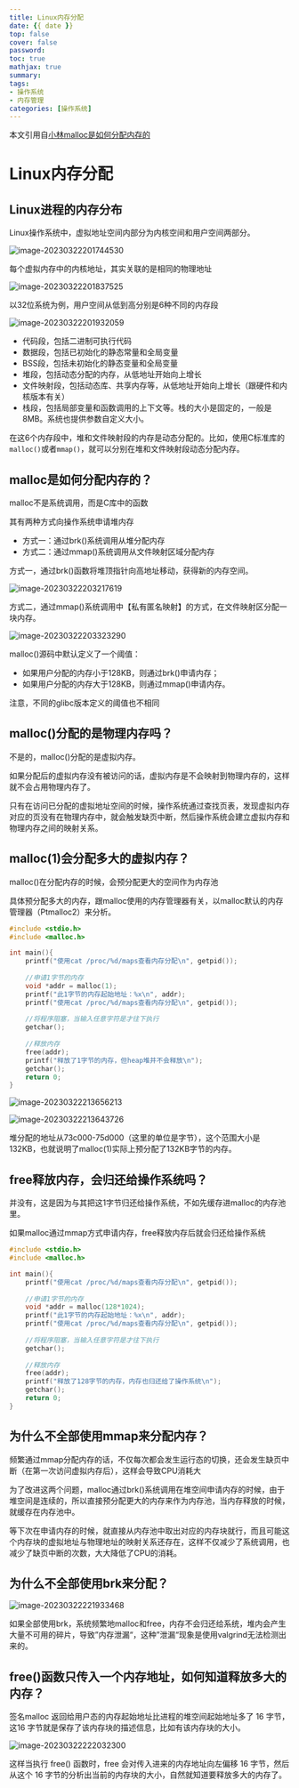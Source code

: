```yaml
---
title: Linux内存分配
date: {{ date }}
top: false
cover: false
password:
toc: true
mathjax: true
summary:
tags: 
- 操作系统
- 内存管理
categories: [操作系统]
---
```




本文引用自[小林malloc是如何分配内存的](https://xiaolincoding.com/os/3_memory/malloc.html#linux-%E8%BF%9B%E7%A8%8B%E7%9A%84%E5%86%85%E5%AD%98%E5%88%86%E5%B8%83%E9%95%BF%E4%BB%80%E4%B9%88%E6%A0%B7)

# Linux内存分配

## Linux进程的内存分布

Linux操作系统中，虚拟地址空间内部分为内核空间和用户空间两部分。

![image-20230322201744530](https://raw.githubusercontent.com/mowang111/image-hosting/master/typora_images/image-20230322201744530.png)

每个虚拟内存中的内核地址，其实关联的是相同的物理地址

![image-20230322201837525](https://raw.githubusercontent.com/mowang111/image-hosting/master/typora_images/image-20230322201837525.png)

以32位系统为例，用户空间从低到高分别是6种不同的内存段

![image-20230322201932059](https://raw.githubusercontent.com/mowang111/image-hosting/master/typora_images/image-20230322201932059.png)

+ 代码段，包括二进制可执行代码
+ 数据段，包括已初始化的静态常量和全局变量
+ BSS段，包括未初始化的静态变量和全局变量
+ 堆段，包括动态分配的内存，从低地址开始向上增长
+ 文件映射段，包括动态库、共享内存等，从低地址开始向上增长（跟硬件和内核版本有关）
+ 栈段，包括局部变量和函数调用的上下文等。栈的大小是固定的，一般是8MB。系统也提供参数自定义大小。

在这6个内存段中，堆和文件映射段的内存是动态分配的。比如，使用C标准库的`malloc()`或者`mmap()`，就可以分别在堆和文件映射段动态分配内存。



## malloc是如何分配内存的？

malloc不是系统调用，而是C库中的函数

其有两种方式向操作系统申请堆内存

+ 方式一：通过brk()系统调用从堆分配内存
+ 方式二：通过mmap()系统调用从文件映射区域分配内存

方式一，通过brk()函数将堆顶指针向高地址移动，获得新的内存空间。

![image-20230322203217619](https://raw.githubusercontent.com/mowang111/image-hosting/master/typora_images/image-20230322203217619.png)

方式二，通过mmap()系统调用中【私有匿名映射】的方式，在文件映射区分配一块内存。

![image-20230322203323290](https://raw.githubusercontent.com/mowang111/image-hosting/master/typora_images/image-20230322203323290.png)

malloc()源码中默认定义了一个阈值：

+ 如果用户分配的内存小于128KB，则通过brk()申请内存；
+ 如果用户分配的内存大于128KB，则通过mmap()申请内存。

注意，不同的glibc版本定义的阈值也不相同



## malloc()分配的是物理内存吗？

不是的，malloc()分配的是虚拟内存。

如果分配后的虚拟内存没有被访问的话，虚拟内存是不会映射到物理内存的，这样就不会占用物理内存了。

只有在访问已分配的虚拟地址空间的时候，操作系统通过查找页表，发现虚拟内存对应的页没有在物理内存中，就会触发缺页中断，然后操作系统会建立虚拟内存和物理内存之间的映射关系。



## malloc(1)会分配多大的虚拟内存？

malloc()在分配内存的时候，会预分配更大的空间作为内存池

具体预分配多大的内存，跟malloc使用的内存管理器有关，以malloc默认的内存管理器（Ptmalloc2）来分析。

```c
#include <stdio.h>
#include <malloc.h>

int main(){
    printf("使用cat /proc/%d/maps查看内存分配\n", getpid());
    
    //申请1字节的内存
    void *addr = malloc(1);
    printf("此1字节的内存起始地址：%x\n", addr);
    printf("使用cat /proc/%d/maps查看内存分配\n", getpid());
    
    //将程序阻塞，当输入任意字符是才往下执行
    getchar();
    
    //释放内存
    free(addr);
    printf("释放了1字节的内存，但heap堆并不会释放\n");
    getchar();
    return 0;
}
```

![image-20230322213656213](https://raw.githubusercontent.com/mowang111/image-hosting/master/typora_images/image-20230322213656213.png)

![image-20230322213643726](https://raw.githubusercontent.com/mowang111/image-hosting/master/typora_images/image-20230322213643726.png)

堆分配的地址从73c000-75d000（这里的单位是字节），这个范围大小是132KB，也就说明了malloc(1)实际上预分配了132KB字节的内存。

## free释放内存，会归还给操作系统吗？

并没有，这是因为与其把这1字节归还给操作系统，不如先缓存进malloc的内存池里。

如果malloc通过mmap方式申请内存，free释放内存后就会归还给操作系统

```c
#include <stdio.h>
#include <malloc.h>

int main(){
    printf("使用cat /proc/%d/maps查看内存分配\n", getpid());
    
    //申请1字节的内存
    void *addr = malloc(128*1024);
    printf("此1字节的内存起始地址：%x\n", addr);
    printf("使用cat /proc/%d/maps查看内存分配\n", getpid());
    
    //将程序阻塞，当输入任意字符是才往下执行
    getchar();
    
    //释放内存
    free(addr);
    printf("释放了128字节的内存，内存也归还给了操作系统\n");
    getchar();
    return 0;
}
```



## 为什么不全部使用mmap来分配内存？

频繁通过mmap分配内存的话，不仅每次都会发生运行态的切换，还会发生缺页中断（在第一次访问虚拟内存后），这样会导致CPU消耗大

为了改进这两个问题，malloc通过brk()系统调用在堆空间申请内存的时候，由于堆空间是连续的，所以直接预分配更大的内存来作为内存池，当内存释放的时候，就缓存在内存池中。

等下次在申请内存的时候，就直接从内存池中取出对应的内存块就行，而且可能这个内存块的虚拟地址与物理地址的映射关系还存在，这样不仅减少了系统调用，也减少了缺页中断的次数，大大降低了CPU的消耗。



## 为什么不全部使用brk来分配？

![image-20230322221933468](https://raw.githubusercontent.com/mowang111/image-hosting/master/typora_images/image-20230322221933468.png)

如果全部使用brk，系统频繁地malloc和free，内存不会归还给系统，堆内会产生大量不可用的碎片，导致”内存泄漏“，这种”泄漏“现象是使用valgrind无法检测出来的。

## free()函数只传入一个内存地址，如何知道释放多大的内存？

签名malloc 返回给用户态的内存起始地址比进程的堆空间起始地址多了 16 字节，这16 字节就是保存了该内存块的描述信息，比如有该内存块的大小。

![image-20230322222032300](https://raw.githubusercontent.com/mowang111/image-hosting/master/typora_images/image-20230322222032300.png)

这样当执行 free() 函数时，free 会对传入进来的内存地址向左偏移 16 字节，然后从这个 16 字节的分析出当前的内存块的大小，自然就知道要释放多大的内存了。